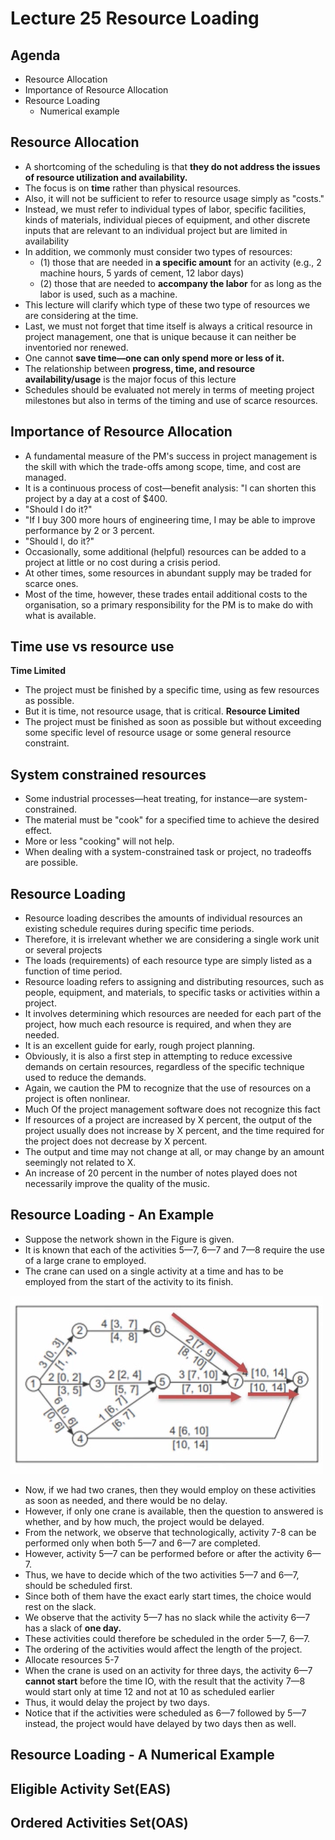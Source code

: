 # Lecture 25 Resource Loading

## Agenda
* Resource Allocation
* Importance of Resource Allocation
* Resource Loading
  * Numerical example

## Resource Allocation

* A shortcoming of the scheduling is that **they do not
address the issues of resource utilization and
availability.**
* The focus is on **time** rather than physical resources.
* Also, it will not be sufficient to refer to resource
usage simply as "costs."
* Instead, we must refer to individual types of labor,
specific facilities, kinds of materials, individual
pieces of equipment, and other discrete inputs
that are relevant to an individual project but are
limited in availability
* In addition, we commonly must consider two types of resources:
    * (1) those that are needed in **a specific amount** for an activity (e.g., 2 machine
hours, 5 yards of cement, 12 labor days)
    * (2) those that are needed to **accompany the labor** for as long as the labor is
used, such as a machine.
* This lecture will clarify which type of these two type of resources we are
considering at the time.
* Last, we must not forget that time itself is always a critical resource in
project management, one that is unique because it can neither be
inventoried nor renewed.
* One cannot **save time—one can only spend more or
less of it.**
* The relationship between **progress, time, and
resource availability/usage** is the major focus of this
lecture
* Schedules should be evaluated not merely in terms of
meeting project milestones but also in terms of the
timing and use of scarce resources.

## Importance of Resource Allocation
* A fundamental measure of the PM's success in project management is the
skill with which the trade-offs among scope, time, and cost are managed.
* It is a continuous process of cost—benefit analysis: "l can shorten this
project by a day at a cost of $400.
* "Should I do it?"
* "If I buy 300 more hours of engineering time, I may
be able to improve performance by 2 or 3 percent.
* "Should l, do it?"
* Occasionally, some additional (helpful) resources can be added to a project at little or no cost during a crisis period.
* At other times, some resources in abundant supply may
be traded for scarce ones.
* Most of the time, however, these trades entail additional costs to the organisation, so a primary responsibility for the PM is to make do with what is available.

## Time use vs resource use
**Time Limited**  
* The project must be finished by a specific time, using as few
resources as possible.
* But it is time, not resource usage, that is critical.
**Resource Limited**  
* The project must be finished as soon as possible but
without exceeding some specific level of resource usage or some general resource constraint.

## System constrained resources
* Some industrial processes—heat treating, for
instance—are system-constrained.
* The material must be "cook" for a specified time to
achieve the desired effect.
* More or less "cooking" will not help.
* When dealing with a system-constrained task or
project, no tradeoffs are possible.

## Resource Loading
* Resource loading describes the amounts of individual resources an existing
schedule requires during specific time periods.
* Therefore, it is irrelevant whether we are considering a single work unit or
several projects
* The loads (requirements) of each resource type are simply listed as a
function of time period.
* Resource loading refers to assigning and distributing resources, such as people, equipment, and materials, to specific tasks or activities within a project.
* It involves determining which resources are needed for each part of the project, how much each resource is required, and when they are needed.
* It is an excellent guide for early, rough project planning.
* Obviously, it is also a first step in attempting to reduce excessive demands
on certain resources, regardless of the specific technique used to reduce
the demands.
* Again, we caution the PM to recognize that the use of resources on a
project is often nonlinear.
* Much Of the project management software does not recognize this fact
* If resources of a project are increased by X percent, the output of the
project usually does not increase by X percent, and the time required for
the project does not decrease by X percent.
* The output and time may not change at all, or may change by an amount
seemingly not related to X.
* An increase of 20 percent in the number of notes
played does not necessarily improve the quality of the
music.

## Resource Loading - An Example
* Suppose the network shown in the Figure is
given.
* It is known that each of the activities 5—7, 6—7
and 7—8 require the use of a large crane to
employed.
* The crane can used on a single activity at a time
and has to be employed from the start of the
activity to its finish.

![alt text](image-94.png)

* Now, if we had two cranes, then they would
employ on these activities as soon as needed,
and there would be no delay.
* However, if only one crane is available, then
the question to answered is whether, and by
how much, the project would be delayed.
* From the
network, we observe that
technologically, activity 7-8 can be performed only
when both 5—7 and 6—7 are completed.
* However, activity 5—7 can be performed before or
after the activity 6—7.
* Thus, we have to decide which of the two activities
5—7 and 6—7, should be scheduled first.
* Since both of them have the exact early start
times, the choice would rest on the slack.
* We observe that the activity 5—7 has no slack
while the activity 6—7 has a slack of **one day.**
* These activities could therefore be scheduled
in the order 5—7, 6—7.
* The ordering of the activities would affect the
length of the project.
* Allocate resources 5-7
* When the crane is used on an activity for three
days, the activity 6—7 **cannot start** before the
time IO, with the result that the activity 7—8
would start only at time 12 and not at 10 as
scheduled earlier
* Thus, it would delay the project by two days.
* Notice that if the activities were scheduled as
6—7 followed by 5—7 instead, the project
would have delayed by two days then as well.

## Resource Loading - A Numerical Example


## Eligible Activity Set(EAS)
## Ordered Activities Set(OAS)